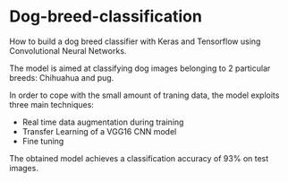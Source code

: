# Dog-breed-classification
How to build a dog breed classifier with Keras and Tensorflow using Convolutional Neural Networks.

The model is aimed at classifying dog images belonging to 2 particular breeds: Chihuahua and pug.

In order to cope with the small amount of traning data, the model exploits three main techniques:
- Real time data augmentation during training
- Transfer Learning of a VGG16 CNN model
- Fine tuning

The obtained model achieves a classification accuracy of 93% on test images.




